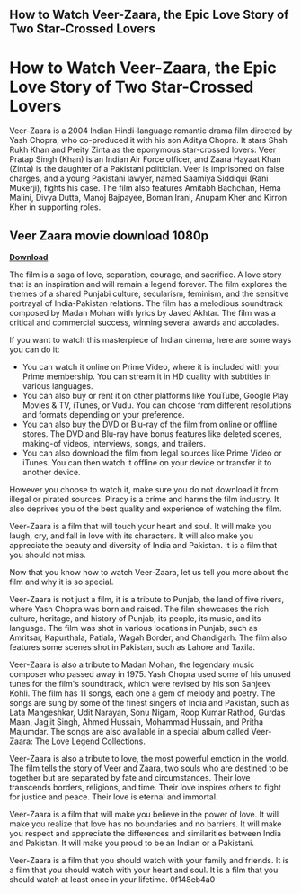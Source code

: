 ## How to Watch Veer-Zaara, the Epic Love Story of Two Star-Crossed Lovers

  
# How to Watch Veer-Zaara, the Epic Love Story of Two Star-Crossed Lovers
  
Veer-Zaara is a 2004 Indian Hindi-language romantic drama film directed by Yash Chopra, who co-produced it with his son Aditya Chopra. It stars Shah Rukh Khan and Preity Zinta as the eponymous star-crossed lovers: Veer Pratap Singh (Khan) is an Indian Air Force officer, and Zaara Hayaat Khan (Zinta) is the daughter of a Pakistani politician. Veer is imprisoned on false charges, and a young Pakistani lawyer, named Saamiya Siddiqui (Rani Mukerji), fights his case. The film also features Amitabh Bachchan, Hema Malini, Divya Dutta, Manoj Bajpayee, Boman Irani, Anupam Kher and Kirron Kher in supporting roles.
 
## Veer Zaara movie download 1080p


[**Download**](https://www.google.com/url?q=https%3A%2F%2Furluso.com%2F2tKEkZ&sa=D&sntz=1&usg=AOvVaw2KrTDD2ep9g8OVBEZsUZOe)

  
The film is a saga of love, separation, courage, and sacrifice. A love story that is an inspiration and will remain a legend forever. The film explores the themes of a shared Punjabi culture, secularism, feminism, and the sensitive portrayal of India-Pakistan relations. The film has a melodious soundtrack composed by Madan Mohan with lyrics by Javed Akhtar. The film was a critical and commercial success, winning several awards and accolades.
  
If you want to watch this masterpiece of Indian cinema, here are some ways you can do it:
  
- You can watch it online on Prime Video, where it is included with your Prime membership. You can stream it in HD quality with subtitles in various languages.
- You can also buy or rent it on other platforms like YouTube, Google Play Movies & TV, iTunes, or Vudu. You can choose from different resolutions and formats depending on your preference.
- You can also buy the DVD or Blu-ray of the film from online or offline stores. The DVD and Blu-ray have bonus features like deleted scenes, making-of videos, interviews, songs, and trailers.
- You can also download the film from legal sources like Prime Video or iTunes. You can then watch it offline on your device or transfer it to another device.

However you choose to watch it, make sure you do not download it from illegal or pirated sources. Piracy is a crime and harms the film industry. It also deprives you of the best quality and experience of watching the film.
  
Veer-Zaara is a film that will touch your heart and soul. It will make you laugh, cry, and fall in love with its characters. It will also make you appreciate the beauty and diversity of India and Pakistan. It is a film that you should not miss.
  
Now that you know how to watch Veer-Zaara, let us tell you more about the film and why it is so special.
  
Veer-Zaara is not just a film, it is a tribute to Punjab, the land of five rivers, where Yash Chopra was born and raised. The film showcases the rich culture, heritage, and history of Punjab, its people, its music, and its language. The film was shot in various locations in Punjab, such as Amritsar, Kapurthala, Patiala, Wagah Border, and Chandigarh. The film also features some scenes shot in Pakistan, such as Lahore and Taxila.
  
Veer-Zaara is also a tribute to Madan Mohan, the legendary music composer who passed away in 1975. Yash Chopra used some of his unused tunes for the film's soundtrack, which were revised by his son Sanjeev Kohli. The film has 11 songs, each one a gem of melody and poetry. The songs are sung by some of the finest singers of India and Pakistan, such as Lata Mangeshkar, Udit Narayan, Sonu Nigam, Roop Kumar Rathod, Gurdas Maan, Jagjit Singh, Ahmed Hussain, Mohammad Hussain, and Pritha Majumdar. The songs are also available in a special album called Veer-Zaara: The Love Legend Collections.
  
Veer-Zaara is also a tribute to love, the most powerful emotion in the world. The film tells the story of Veer and Zaara, two souls who are destined to be together but are separated by fate and circumstances. Their love transcends borders, religions, and time. Their love inspires others to fight for justice and peace. Their love is eternal and immortal.
  
Veer-Zaara is a film that will make you believe in the power of love. It will make you realize that love has no boundaries and no barriers. It will make you respect and appreciate the differences and similarities between India and Pakistan. It will make you proud to be an Indian or a Pakistani.
  
Veer-Zaara is a film that you should watch with your family and friends. It is a film that you should watch with your heart and soul. It is a film that you should watch at least once in your lifetime.
 0f148eb4a0
